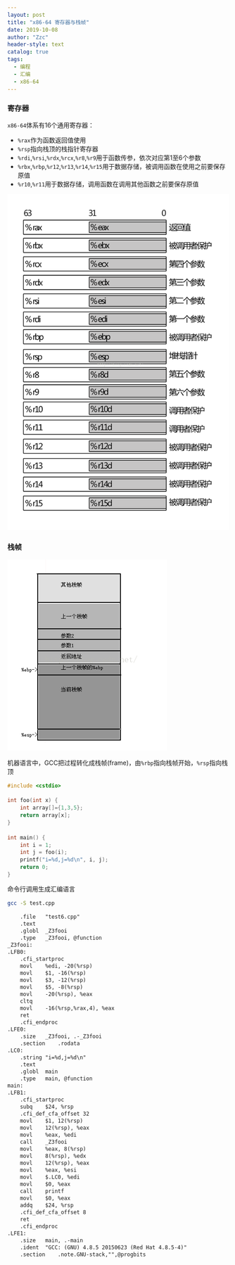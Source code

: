 ```yaml
---
layout: post
title: "x86-64 寄存器与栈帧"
date: 2019-10-08
author: "Zzc"
header-style: text
catalog: true
tags:
  - 编程
  - 汇编
  - x86-64
---
```


### 寄存器

`x86-64`体系有16个通用寄存器：
- `%rax`作为函数返回值使用
- `%rsp`指向栈顶的栈指针寄存器
- `%rdi`,`%rsi`,`%rdx`,`%rcx`,`%r8`,`%r9`用于函数传参，依次对应第1至6个参数
- `%rbx`,`%rbp`,`%r12`,`%r13`,`%r14`,`%r15`用于数据存储，被调用函数在使用之前要保存原值
- `%r10`,`%r11`用于数据存储，调用函数在调用其他函数之前要保存原值

![img](\img\in-post\post-x86-64-register-and-stack\20160508214224799.png)

### 栈帧

![img](\img\in-post\post-x86-64-register-and-stack\20160508214803291.png)

机器语言中，GCC把过程转化成栈帧(frame)，由`%rbp`指向栈帧开始，`%rsp`指向栈顶

```cpp
#include <cstdio>

int foo(int x) {
    int array[]={1,3,5};
    return array[x];
}

int main() {
    int i = 1;
    int j = foo(i);
    printf("i=%d,j=%d\n", i, j); 
    return 0;
}
```

命令行调用生成汇编语言

```bash
gcc -S test.cpp
```

```x86asm
    .file   "test6.cpp"
    .text
    .globl  _Z3fooi
    .type   _Z3fooi, @function
_Z3fooi:
.LFB0:
    .cfi_startproc
    movl    %edi, -20(%rsp)
    movl    $1, -16(%rsp)
    movl    $3, -12(%rsp)
    movl    $5, -8(%rsp)
    movl    -20(%rsp), %eax
    cltq
    movl    -16(%rsp,%rax,4), %eax
    ret
    .cfi_endproc
.LFE0:
    .size   _Z3fooi, .-_Z3fooi
    .section    .rodata
.LC0:
    .string "i=%d,j=%d\n"
    .text
    .globl  main
    .type   main, @function
main:
.LFB1:
    .cfi_startproc
    subq    $24, %rsp
    .cfi_def_cfa_offset 32
    movl    $1, 12(%rsp)
    movl    12(%rsp), %eax
    movl    %eax, %edi
    call    _Z3fooi
    movl    %eax, 8(%rsp)
    movl    8(%rsp), %edx
    movl    12(%rsp), %eax
    movl    %eax, %esi
    movl    $.LC0, %edi
    movl    $0, %eax
    call    printf
    movl    $0, %eax
    addq    $24, %rsp
    .cfi_def_cfa_offset 8
    ret
    .cfi_endproc
.LFE1:
    .size   main, .-main
    .ident  "GCC: (GNU) 4.8.5 20150623 (Red Hat 4.8.5-4)"
    .section    .note.GNU-stack,"",@progbits
```

